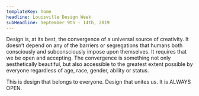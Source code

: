 ```yaml
---
templateKey: home
headline: Louisville Design Week
subHeadline: September 9th - 14th, 2019
---
```


Design is, at its best, the convergence of a universal source of creativity. It doesn’t depend on any of the barriers or segregations that humans both consciously and subconsciously impose upon themselves. It requires that we be open and accepting. The convergence is something not only aesthetically beautiful, but also accessible to the greatest extent possible by everyone regardless of age, race, gender, ability or status.

This is design that belongs to everyone. Design that unites us. It is ALWAYS OPEN.
